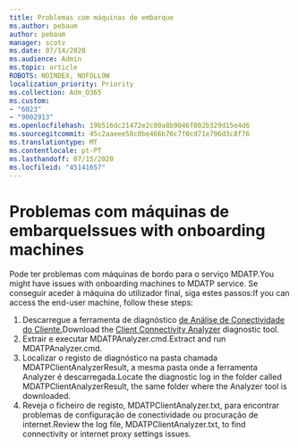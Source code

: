 ```yaml
---
title: Problemas com máquinas de embarque
ms.author: pebaum
author: pebaum
manager: scotv
ms.date: 07/14/2020
ms.audience: Admin
ms.topic: article
ROBOTS: NOINDEX, NOFOLLOW
localization_priority: Priority
ms.collection: Adm_O365
ms.custom:
- "6023"
- "9002913"
ms.openlocfilehash: 19b516dc21472e2c80a8b9046f802b329d15e4d6
ms.sourcegitcommit: 45c2aaeee58c0be466b76c7f0cd71e796d3c8f76
ms.translationtype: MT
ms.contentlocale: pt-PT
ms.lasthandoff: 07/15/2020
ms.locfileid: "45141657"
---
```

# <a name="issues-with-onboarding-machines"></a><span data-ttu-id="84618-102">Problemas com máquinas de embarque</span><span class="sxs-lookup"><span data-stu-id="84618-102">Issues with onboarding machines</span></span>

<span data-ttu-id="84618-103">Pode ter problemas com máquinas de bordo para o serviço MDATP.</span><span class="sxs-lookup"><span data-stu-id="84618-103">You might have issues with onboarding machines to MDATP service.</span></span> <span data-ttu-id="84618-104">Se conseguir aceder à máquina do utilizador final, siga estes passos:</span><span class="sxs-lookup"><span data-stu-id="84618-104">If you can access the end-user machine, follow these steps:</span></span>

1. <span data-ttu-id="84618-105">Descarregue a ferramenta de diagnóstico [de Análise de Conectividade do Cliente.](https://aka.ms/mdatpanalyzer)</span><span class="sxs-lookup"><span data-stu-id="84618-105">Download the [Client Connectivity Analyzer](https://aka.ms/mdatpanalyzer) diagnostic tool.</span></span>
2. <span data-ttu-id="84618-106">Extrair e executar MDATPAnalyzer.cmd.</span><span class="sxs-lookup"><span data-stu-id="84618-106">Extract and run MDATPAnalyzer.cmd.</span></span>
3. <span data-ttu-id="84618-107">Localizar o registo de diagnóstico na pasta chamada MDATPClientAnalyzerResult, a mesma pasta onde a ferramenta Analyzer é descarregada.</span><span class="sxs-lookup"><span data-stu-id="84618-107">Locate the diagnostic log in the folder called MDATPClientAnalyzerResult, the same folder where the Analyzer tool is downloaded.</span></span>
4. <span data-ttu-id="84618-108">Reveja o ficheiro de registo, MDATPClientAnalyzer.txt, para encontrar problemas de configuração de conectividade ou procuração de internet.</span><span class="sxs-lookup"><span data-stu-id="84618-108">Review the log file, MDATPClientAnalyzer.txt, to find connectivity or internet proxy settings issues.</span></span>